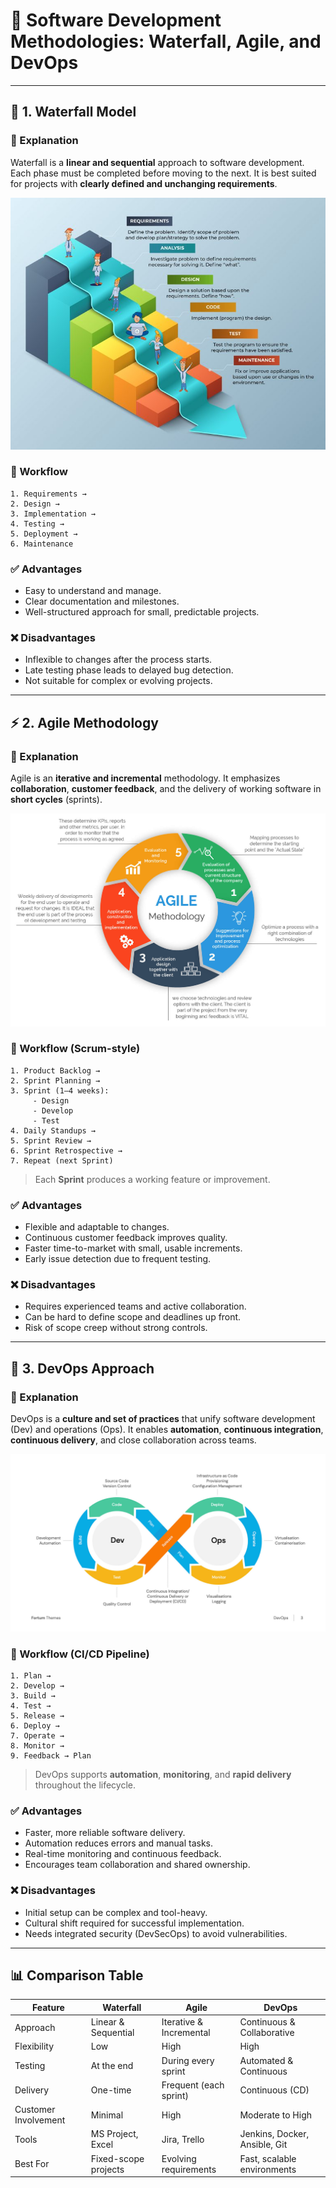 # 📘 Software Development Methodologies: Waterfall, Agile, and DevOps

---

## 🌊 1. Waterfall Model

### 🔹 Explanation
Waterfall is a **linear and sequential** approach to software development. Each phase must be completed before moving to the next. It is best suited for projects with **clearly defined and unchanging requirements**.

![alt text](image.png)

### 🔁 Workflow
```
1. Requirements → 
2. Design → 
3. Implementation → 
4. Testing → 
5. Deployment → 
6. Maintenance
```

### ✅ Advantages
- Easy to understand and manage.
- Clear documentation and milestones.
- Well-structured approach for small, predictable projects.

### ❌ Disadvantages
- Inflexible to changes after the process starts.
- Late testing phase leads to delayed bug detection.
- Not suitable for complex or evolving projects.

---

## ⚡ 2. Agile Methodology

### 🔹 Explanation
Agile is an **iterative and incremental** methodology. It emphasizes **collaboration**, **customer feedback**, and the delivery of working software in **short cycles** (sprints).

![alt text](image-1.png)

### 🔁 Workflow (Scrum-style)
```
1. Product Backlog → 
2. Sprint Planning → 
3. Sprint (1–4 weeks):
     - Design
     - Develop
     - Test
4. Daily Standups → 
5. Sprint Review → 
6. Sprint Retrospective → 
7. Repeat (next Sprint)
```

> Each **Sprint** produces a working feature or improvement.

### ✅ Advantages
- Flexible and adaptable to changes.
- Continuous customer feedback improves quality.
- Faster time-to-market with small, usable increments.
- Early issue detection due to frequent testing.

### ❌ Disadvantages
- Requires experienced teams and active collaboration.
- Can be hard to define scope and deadlines up front.
- Risk of scope creep without strong controls.

---

## 🚀 3. DevOps Approach

### 🔹 Explanation
DevOps is a **culture and set of practices** that unify software development (Dev) and operations (Ops). It enables **automation**, **continuous integration**, **continuous delivery**, and close collaboration across teams.

![alt text](image-2.png)

### 🔁 Workflow (CI/CD Pipeline)
```
1. Plan → 
2. Develop → 
3. Build → 
4. Test → 
5. Release → 
6. Deploy → 
7. Operate → 
8. Monitor → 
9. Feedback → Plan
```

> DevOps supports **automation**, **monitoring**, and **rapid delivery** throughout the lifecycle.

### ✅ Advantages
- Faster, more reliable software delivery.
- Automation reduces errors and manual tasks.
- Real-time monitoring and continuous feedback.
- Encourages team collaboration and shared ownership.

### ❌ Disadvantages
- Initial setup can be complex and tool-heavy.
- Cultural shift required for successful implementation.
- Needs integrated security (DevSecOps) to avoid vulnerabilities.

---

## 📊 Comparison Table

| Feature              | Waterfall              | Agile                     | DevOps                        |
|----------------------|------------------------|----------------------------|-------------------------------|
| Approach             | Linear & Sequential    | Iterative & Incremental    | Continuous & Collaborative    |
| Flexibility          | Low                    | High                       | High                          |
| Testing              | At the end             | During every sprint        | Automated & Continuous        |
| Delivery             | One-time               | Frequent (each sprint)     | Continuous (CD)               |
| Customer Involvement | Minimal                | High                       | Moderate to High              |
| Tools                | MS Project, Excel      | Jira, Trello               | Jenkins, Docker, Ansible, Git |
| Best For             | Fixed-scope projects   | Evolving requirements      | Fast, scalable environments   |

